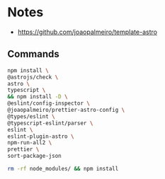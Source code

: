 # Notes

- https://github.com/joaopalmeiro/template-astro

## Commands

```bash
npm install \
@astrojs/check \
astro \
typescript \
&& npm install -D \
@eslint/config-inspector \
@joaopalmeiro/prettier-astro-config \
@types/eslint \
@typescript-eslint/parser \
eslint \
eslint-plugin-astro \
npm-run-all2 \
prettier \
sort-package-json
```

```bash
rm -rf node_modules/ && npm install
```
